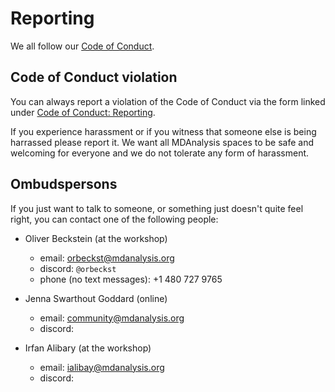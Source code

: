 # Reporting

We all follow our [Code of Conduct](https://www.mdanalysis.org/pages/conduct).

## Code of Conduct violation

You can always report a violation of the Code of Conduct via the form
linked under [Code of Conduct:
Reporting](https://www.mdanalysis.org/pages/conduct/#reporting).

If you experience harassment or if you witness that someone else is
being harrassed please report it. We want all MDAnalysis spaces to be
safe and welcoming for everyone and we do not tolerate any form of
harassment.


## Ombudspersons

If you just want to talk to someone, or something just doesn't quite
feel right, you can contact one of the following people:

- Oliver Beckstein (at the workshop)
  - email: <orbeckst@mdanalysis.org> 
  - discord: `@orbeckst`
  - phone (no text messages): +1 480 727 9765
  
- Jenna Swarthout Goddard (online)
  - email: <community@mdanalysis.org>
  - discord: 
  
- Irfan Alibary (at the workshop)
  - email: <ialibay@mdanalysis.org>
  - discord:




